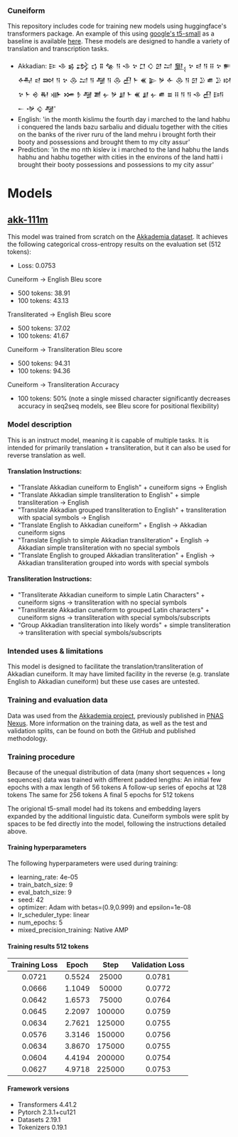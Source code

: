 ### Cuneiform

This repository includes code for training new models using huggingface's transformers package. An example of this using [google's t5-small](https://huggingface.co/google-t5/t5-small) as a baseline is available [here](https://huggingface.co/Thalesian/akk-111m). These models are designed to handle a variety of translation and transcription tasks. 

- Akkadian: 𒄿 𒈾 𒌗 𒃶 𒌓 𒐉 𒆚 𒀀 𒈾 𒆳 𒆸 𒄭 𒇻 𒁺 𒅅 𒆳 𒁀 𒀀 𒍝 𒆳 𒊓 𒅈 𒁀 𒇷 𒀀 𒆳 𒁲 𒁺 𒀀 𒆷 𒀀 𒁲 𒌷 𒈨 𒌍 𒉌 𒃻 𒅆 𒁲 𒀀 𒇉 𒊒 𒌑 𒊒 𒊭 𒆳 𒈨 𒄴 𒊑 𒀝 𒋤 𒊩 𒆷 𒋢 𒉡 𒃻 𒋗 𒈨 𒌍 𒋗 𒉡 𒌑 𒊺 𒍝 𒀀 𒀀 𒈾 𒌷 𒅀 𒀸 𒋩 𒌒 𒆷' 
- English: 'in the month kislimu the fourth day i marched to the land habhu i conquered the lands bazu sarbaliu and didualu together with the cities on the banks of the river ruru of the land mehru i brought forth their booty and possessions and brought them to my city assur' 
- Prediction: 'in the mo nth kislev ix i marched to the land habhu the lands habhu and habhu together with cities in the environs of the land hatti i brought their booty possessions and possessions to my city assur'

# Models

## [akk-111m](https://huggingface.co/Thalesian/akk-111m)

This model was trained from scratch on the [Akkademia dataset](https://github.com/gaigutherz/Akkademia).
It achieves the following categorical cross-entropy results on the evaluation set (512 tokens):
- Loss: 0.0753

Cuneiform -> English Bleu score
- 500 tokens: 38.91
- 100 tokens: 43.13

Transliterated -> English Bleu score
- 500 tokens: 37.02
- 100 tokens: 41.67

Cuneiform -> Transliteration Bleu score
- 500 tokens: 94.31
- 100 tokens: 94.36

Cuneiform -> Transliteration Accuracy
- 100 tokens: 50% (note a single missed character significantly decreases accuracy in seq2seq models, see Bleu score for positional flexibility)

### Model description

This is an instruct model, meaning it is capable of multiple tasks. It is intended for primarily translation + transliteration, but it can also be used for reverse translation as well. 

#### Translation Instructions: 
- "Translate Akkadian cuneiform to English" + cuneiform signs -> English
- "Translate Akkadian simple transliteration to English" + simple transliteration -> English
- "Translate Akkadian grouped transliteration to English" + transliteration with spacial symbols -> English
- "Translate English to Akkadian cuneiform" + English -> Akkadian cuneiform signs
- "Translate English to simple Akkadian transliteration" + English -> Akkadian simple transliteration with no special symbols
- "Translate English to grouped Akkadian transliteration" + English -> Akkadian transliteration grouped into words with special symbols

#### Transliteration Instructions:
- "Transliterate Akkadian cuneiform to simple Latin Characters" + cuneiform signs -> transliteration with no special symbols
- "Transliterate Akkadian cuneiform to grouped Latin characters" + cuneiform signs -> transliteration with special symbols/subscripts
- "Group Akkadian transliteration into likely words" + simple transliteration -> transliteration with special symbols/subscripts


### Intended uses & limitations

This model is designed to facilitate the translation/transliteration of Akkadian cuneiform. It may have limited facility in the reverse (e.g. translate English to Akkadian cuneiform) but these use cases are untested. 

### Training and evaluation data

Data was used from the [Akkademia project](https://github.com/gaigutherz/Akkademia), previously published in [PNAS Nexus](https://academic.oup.com/pnasnexus/article/2/5/pgad096/7147349). More information on the training data, as well as the test and validation splits, can be found on both the GitHub and published methodology. 

### Training procedure

Because of the unequal distribution of data (many short sequences + long sequences) data was trained with different padded lengths: 
An initial few epochs with a max length of 56 tokens
A follow-up series of epochs at 128 tokens
The same for 256 tokens
A final 5 epochs for 512 tokens

The origional t5-small model had its tokens and embedding layers expanded by the additional linguistic data. Cuneiform symbols were split by spaces to be fed directly into the model, following the instructions detailed above. 

#### Training hyperparameters

The following hyperparameters were used during training:
- learning_rate: 4e-05
- train_batch_size: 9
- eval_batch_size: 9
- seed: 42
- optimizer: Adam with betas=(0.9,0.999) and epsilon=1e-08
- lr_scheduler_type: linear
- num_epochs: 5
- mixed_precision_training: Native AMP

#### Training results 512 tokens

| Training Loss | Epoch  | Step   | Validation Loss |
|:-------------:|:------:|:------:|:---------------:|
| 0.0721        | 0.5524 | 25000  | 0.0781          |
| 0.0666        | 1.1049 | 50000  | 0.0772          |
| 0.0642        | 1.6573 | 75000  | 0.0764          |
| 0.0645        | 2.2097 | 100000 | 0.0759          |
| 0.0634        | 2.7621 | 125000 | 0.0755          |
| 0.0576        | 3.3146 | 150000 | 0.0756          |
| 0.0634        | 3.8670 | 175000 | 0.0755          |
| 0.0604        | 4.4194 | 200000 | 0.0754          |
| 0.0627        | 4.9718 | 225000 | 0.0753          |


#### Framework versions

- Transformers 4.41.2
- Pytorch 2.3.1+cu121
- Datasets 2.19.1
- Tokenizers 0.19.1
